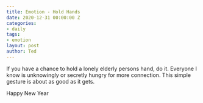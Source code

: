 ```yaml
---
title: Emotion - Hold Hands
date: 2020-12-31 00:00:00 Z
categories:
- daily
tags:
- emotion
layout: post
author: Ted
---
```


If you have a chance to hold a lonely elderly persons hand, do it. Everyone I know is unknowingly or secretly hungry for more connection. This simple gesture is about as good as it gets.

Happy New Year
